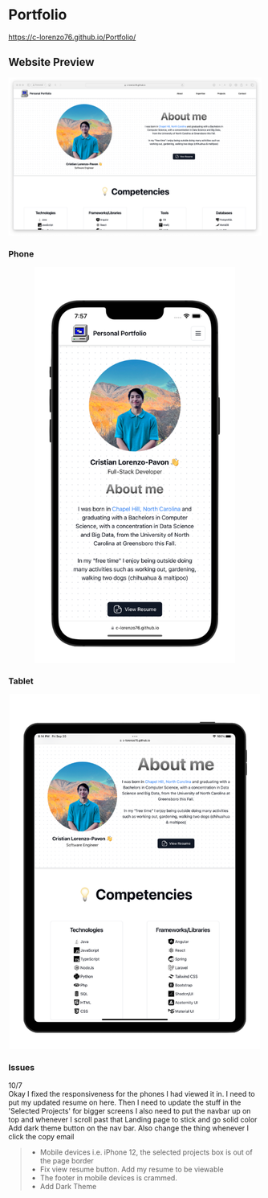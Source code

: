 # Portfolio

https://c-lorenzo76.github.io/Portfolio/

## Website Preview

<img src="/public/Desktop.png" alt="preview">

### Phone

<div align="center">
<img src="/public/iphone.png" alt="phone" width="400">
</div>

### Tablet

<div align="center">
<img style="" src="/public/iPad.png" alt="tablet" width="500">
</div>

### Issues
10/7 <br>
Okay I fixed the responsiveness for the phones I had viewed it in. 
I need to put my updated resume on here.
Then I need to update the stuff in the 'Selected Projects' for bigger screens
I also need to put the navbar up on top and whenever I scroll past that Landing page to stick and go solid color 
Add dark theme button on the nav bar. Also change the thing whenever I click the copy email

> - Mobile devices i.e. iPhone 12, the selected projects box is out of the page border
> - Fix view resume button. Add my resume to be viewable
> - The footer in mobile devices is crammed.
> - Add Dark Theme 

